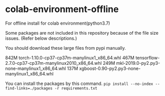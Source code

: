 # colab-environment-offline
For offline install for colab environment(python3.7)

Some packages are not included in this repository because of the file size issues.
(Refer below descriptions.)

You should download these large files from pypi manually.

842M torch-1.10.0-cp37-cp37m-manylinux1_x86_64.whl
467M tensorflow-2.7.0-cp37-cp37m-manylinux2010_x86_64.whl
249M mkl-2019.0-py2.py3-none-manylinux1_x86_64.whl
137M xgboost-0.90-py2.py3-none-manylinux1_x86_64.whl

You can install the packages by this command.
`pip install --no-index --find-links=./packages -r requirements.txt`

